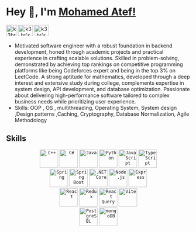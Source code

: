 # Hey 👋, I'm [Mohamed Atef!](https://www.linkedin.com/in/mohamed-atef-shata/) 
<div align="center">

<a href="https://www.linkedin.com/in/mohamed-atef-shata/"><img align="left" alt="k3br's LinkdeIN" width="30px" src="https://cdn-icons-png.flaticon.com/512/174/174857.png" draggable="false" /></a>

<a href="https://codeforces.com/profile/K3br" target="blank">
  <img align="left" src="https://raw.githubusercontent.com/rahuldkjain/github-profile-readme-generator/master/src/images/icons/Social/codeforces.svg" alt="k3br's codeforces" height="30" width="40" />
</a>

<a href="https://leetcode.com/u/hngara/" target="blank">
  <img align="left" src="https://raw.githubusercontent.com/rahuldkjain/github-profile-readme-generator/master/src/images/icons/Social/leet-code.svg" alt="k3br's leetcode" height="30" width="40" />
</a>

</div>

<br />
<br />
<ul>
  <li>
	Motivated software engineer with a robust foundation in backend development, honed through academic projects and practical experience in crafting scalable solutions. Skilled in problem-solving, demonstrated by achieving top rankings on 	competitive programming platforms like being Codeforces expert and being in the top 3% on LeetCode. A strong aptitude for mathematics, developed through a deep interest and extensive study during college, complements expertise in system design, API development, and database optimization. Passionate about delivering high-performance software tailored to complex business needs while prioritizing user experience.
  </li>
  <li>
Skills: OOP , OS , multithreading, Operating System, System design ,Design patterns ,Caching, Cryptography, Database Normalization, Agile Methodology
  </li>
</ul>

## Skills
<div align="center">

</div>

<div align="center">
	<code><img width="50" src="https://user-images.githubusercontent.com/25181517/192106073-90fffafe-3562-4ff9-a37e-c77a2da0ff58.png" alt="C++" title="C++"/></code>
	<code><img width="50" src="https://user-images.githubusercontent.com/25181517/121405384-444d7300-c95d-11eb-959f-913020d3bf90.png" alt="C#" title="C#"/></code>
	<code><img width="50" src="https://user-images.githubusercontent.com/25181517/117201156-9a724800-adec-11eb-9a9d-3cd0f67da4bc.png" alt="Java" title="Java"/></code>
	<code><img width="50" src="https://user-images.githubusercontent.com/25181517/183423507-c056a6f9-1ba8-4312-a350-19bcbc5a8697.png" alt="Python" title="Python"/></code>
	<code><img width="50" src="https://user-images.githubusercontent.com/25181517/117447155-6a868a00-af3d-11eb-9cfe-245df15c9f3f.png" alt="JavaScript" title="JavaScript"/></code>
	<code><img width="50" src="https://user-images.githubusercontent.com/25181517/183890598-19a0ac2d-e88a-4005-a8df-1ee36782fde1.png" alt="TypeScript" title="TypeScript"/></code>
</div>
<div align="center">
	<code><img width="50" src="https://user-images.githubusercontent.com/25181517/117201470-f6d56780-adec-11eb-8f7c-e70e376cfd07.png" alt="Spring" title="Spring"/></code>
	<code><img width="50" src="https://user-images.githubusercontent.com/25181517/183891303-41f257f8-6b3d-487c-aa56-c497b880d0fb.png" alt="Spring Boot" title="Spring Boot"/></code>
	<code><img width="50" src="https://user-images.githubusercontent.com/25181517/121405754-b4f48f80-c95d-11eb-8893-fc325bde617f.png" alt=".NET Core" title=".NET Core"/></code>
	<code><img width="50" src="https://user-images.githubusercontent.com/25181517/183568594-85e280a7-0d7e-4d1a-9028-c8c2209e073c.png" alt="Node.js" title="Node.js"/></code>
	<code><img width="50" src="https://user-images.githubusercontent.com/25181517/183859966-a3462d8d-1bc7-4880-b353-e2cbed900ed6.png" alt="Express" title="Express"/></code>
</div>
<div align="center">
	<code><img width="50" src="https://user-images.githubusercontent.com/25181517/183897015-94a058a6-b86e-4e42-a37f-bf92061753e5.png" alt="React" title="React"/></code>
	<code><img width="50" src="https://user-images.githubusercontent.com/25181517/187896150-cc1dcb12-d490-445c-8e4d-1275cd2388d6.png" alt="Redux" title="Redux"/></code>
	<code><img width="50" src="https://github.com/user-attachments/assets/a3e40bf1-82d5-4907-b3bd-10d2eb4b00f5" alt="React Query" title="React Query"/></code>
	<code><img width="50" src="https://github-production-user-asset-6210df.s3.amazonaws.com/62091613/261395532-b40892ef-efb8-4b0e-a6b5-d1cfc2f3fc35.png" alt="Vite" title="Vite"/></code>
</div>
<div align="center">
	<code><img width="50" src="https://user-images.githubusercontent.com/25181517/117208740-bfb78400-adf5-11eb-97bb-09072b6bedfc.png" alt="PostgreSQL" title="PostgreSQL"/></code>
	<code><img width="50" src="https://user-images.githubusercontent.com/25181517/182884177-d48a8579-2cd0-447a-b9a6-ffc7cb02560e.png" alt="mongoDB" title="mongoDB"/></code>
</div>
